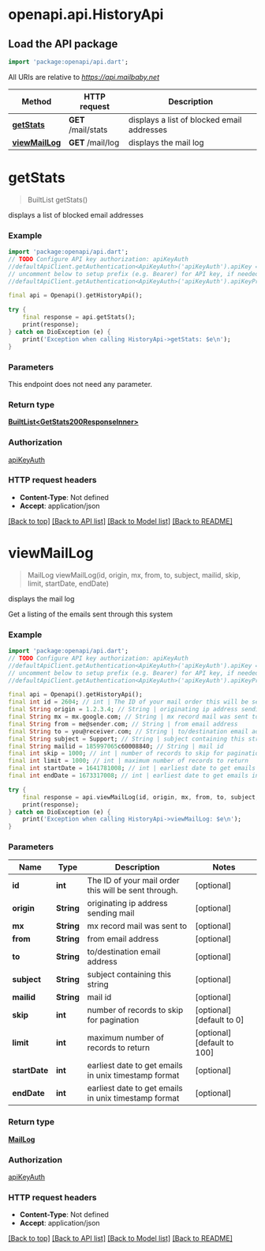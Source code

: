 # openapi.api.HistoryApi

## Load the API package
```dart
import 'package:openapi/api.dart';
```

All URIs are relative to *https://api.mailbaby.net*

Method | HTTP request | Description
------------- | ------------- | -------------
[**getStats**](HistoryApi.md#getstats) | **GET** /mail/stats | displays a list of blocked email addresses
[**viewMailLog**](HistoryApi.md#viewmaillog) | **GET** /mail/log | displays the mail log


# **getStats**
> BuiltList<GetStats200ResponseInner> getStats()

displays a list of blocked email addresses

### Example
```dart
import 'package:openapi/api.dart';
// TODO Configure API key authorization: apiKeyAuth
//defaultApiClient.getAuthentication<ApiKeyAuth>('apiKeyAuth').apiKey = 'YOUR_API_KEY';
// uncomment below to setup prefix (e.g. Bearer) for API key, if needed
//defaultApiClient.getAuthentication<ApiKeyAuth>('apiKeyAuth').apiKeyPrefix = 'Bearer';

final api = Openapi().getHistoryApi();

try {
    final response = api.getStats();
    print(response);
} catch on DioException (e) {
    print('Exception when calling HistoryApi->getStats: $e\n');
}
```

### Parameters
This endpoint does not need any parameter.

### Return type

[**BuiltList&lt;GetStats200ResponseInner&gt;**](GetStats200ResponseInner.md)

### Authorization

[apiKeyAuth](../README.md#apiKeyAuth)

### HTTP request headers

 - **Content-Type**: Not defined
 - **Accept**: application/json

[[Back to top]](#) [[Back to API list]](../README.md#documentation-for-api-endpoints) [[Back to Model list]](../README.md#documentation-for-models) [[Back to README]](../README.md)

# **viewMailLog**
> MailLog viewMailLog(id, origin, mx, from, to, subject, mailid, skip, limit, startDate, endDate)

displays the mail log

Get a listing of the emails sent through this system 

### Example
```dart
import 'package:openapi/api.dart';
// TODO Configure API key authorization: apiKeyAuth
//defaultApiClient.getAuthentication<ApiKeyAuth>('apiKeyAuth').apiKey = 'YOUR_API_KEY';
// uncomment below to setup prefix (e.g. Bearer) for API key, if needed
//defaultApiClient.getAuthentication<ApiKeyAuth>('apiKeyAuth').apiKeyPrefix = 'Bearer';

final api = Openapi().getHistoryApi();
final int id = 2604; // int | The ID of your mail order this will be sent through.
final String origin = 1.2.3.4; // String | originating ip address sending mail
final String mx = mx.google.com; // String | mx record mail was sent to
final String from = me@sender.com; // String | from email address
final String to = you@receiver.com; // String | to/destination email address
final String subject = Support; // String | subject containing this string
final String mailid = 185997065c60008840; // String | mail id
final int skip = 1000; // int | number of records to skip for pagination
final int limit = 1000; // int | maximum number of records to return
final int startDate = 1641781008; // int | earliest date to get emails in unix timestamp format
final int endDate = 1673317008; // int | earliest date to get emails in unix timestamp format

try {
    final response = api.viewMailLog(id, origin, mx, from, to, subject, mailid, skip, limit, startDate, endDate);
    print(response);
} catch on DioException (e) {
    print('Exception when calling HistoryApi->viewMailLog: $e\n');
}
```

### Parameters

Name | Type | Description  | Notes
------------- | ------------- | ------------- | -------------
 **id** | **int**| The ID of your mail order this will be sent through. | [optional] 
 **origin** | **String**| originating ip address sending mail | [optional] 
 **mx** | **String**| mx record mail was sent to | [optional] 
 **from** | **String**| from email address | [optional] 
 **to** | **String**| to/destination email address | [optional] 
 **subject** | **String**| subject containing this string | [optional] 
 **mailid** | **String**| mail id | [optional] 
 **skip** | **int**| number of records to skip for pagination | [optional] [default to 0]
 **limit** | **int**| maximum number of records to return | [optional] [default to 100]
 **startDate** | **int**| earliest date to get emails in unix timestamp format | [optional] 
 **endDate** | **int**| earliest date to get emails in unix timestamp format | [optional] 

### Return type

[**MailLog**](MailLog.md)

### Authorization

[apiKeyAuth](../README.md#apiKeyAuth)

### HTTP request headers

 - **Content-Type**: Not defined
 - **Accept**: application/json

[[Back to top]](#) [[Back to API list]](../README.md#documentation-for-api-endpoints) [[Back to Model list]](../README.md#documentation-for-models) [[Back to README]](../README.md)

